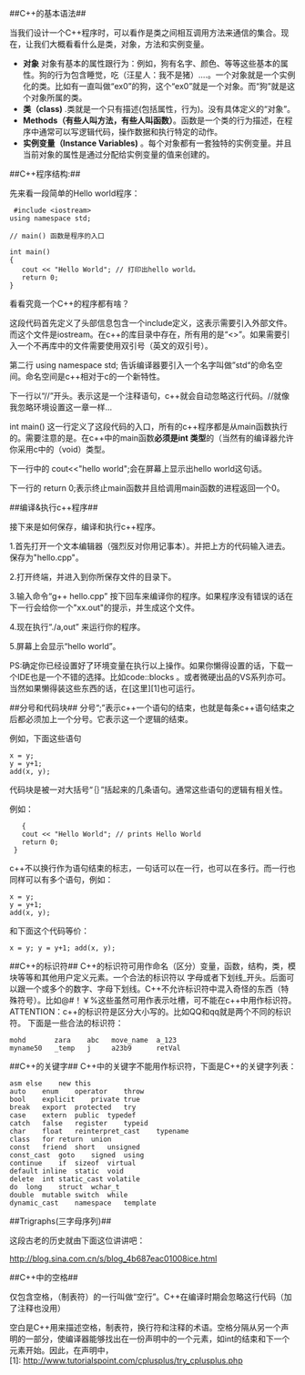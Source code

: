 ##C++的基本语法##

当我们设计一个C++程序时，可以看作是类之间相互调用方法来通信的集合。现在，让我们大概看看什么是类，对象，方法和实例变量。

 - **对象** 对象有基本的属性跟行为：例如，狗有名字、颜色、等等这些基本的属性。狗的行为包含睡觉，吃（汪星人：我不是猪）....。一个对象就是一个实例化的类。比如有一直叫做“ex0”的狗，这个“ex0”就是一个对象。而“狗”就是这个对象所属的类。
 - **类（class)** .类就是一个只有描述(包括属性，行为)。没有具体定义的“对象”。
 - **Methods（有些人叫方法，有些人叫函数）**。函数是一个类的行为描述，在程序中通常可以写逻辑代码，操作数据和执行特定的动作。
 - **实例变量（Instance Variables)** 。每个对象都有一套独特的实例变量。并且当前对象的属性是通过分配给实例变量的值来创建的。


##C++程序结构:##

先来看一段简单的Hello world程序：

     #include <iostream>
    using namespace std;
    
    // main() 函数是程序的入口
    
    int main()
    {
       cout << "Hello World"; // 打印出hello world。
       return 0;
    }

看看究竟一个C++的程序都有啥？</br>


这段代码首先定义了头部信息包含一个include定义，这表示需要引入外部文件。而这个文件是iostream。在c++的库目录中存在，所有用的是“<>”。如果需要引入一个不再库中的文件需要使用双引号（英文的双引号）。

第二行 using namespace std; 告诉编译器要引入一个名字叫做”std“的命名空间。命名空间是c++相对于c的一个新特性。

下一行以“//”开头。表示这是一个注释语句，c++就会自动忽略这行代码。//就像我忽略环境设置这一章一样...

int main() 这一行定义了这段代码的入口，所有的c++程序都是从main函数执行的。需要注意的是。在c++中的main函数**必须是int 类型**的（当然有的编译器允许你采用c中的（void）类型。

下一行中的 cout<<"hello world";会在屏幕上显示出hello world这句话。

下一行的 return 0;表示终止main函数并且给调用main函数的进程返回一个0。

##编译&执行c++程序##

接下来是如何保存，编译和执行c++程序。

1.首先打开一个文本编辑器（强烈反对你用记事本）。并把上方的代码输入进去。保存为"hello.cpp"。

2.打开终端，并进入到你所保存文件的目录下。

3.输入命令“g++ hello.cpp” 按下回车来编译你的程序。如果程序没有错误的话在下一行会给你一个"xx.out"的提示，并生成这个文件。

4.现在执行“./a,out” 来运行你的程序。

5.屏幕上会显示“hello world”。

PS:确定你已经设置好了环境变量在执行以上操作。如果你懒得设置的话，下载一个IDE也是一个不错的选择。比如code::blocks 。或者微硬出品的VS系列亦可。当然如果懒得装这些东西的话，在[这里][1]也可运行。

##分号和代码块##
分号“;”表示c++一个语句的结束，也就是每条c++语句结束之后都必须加上一个分号。它表示这一个逻辑的结束。

例如，下面这些语句

    x = y;
    y = y+1;
    add(x, y);

代码块是被一对大括号“｛｝”括起来的几条语句。通常这些语句的逻辑有相关性。

例如：

       {
       cout << "Hello World"; // prints Hello World
       return 0;
     }

c++不以换行作为语句结束的标志，一句话可以在一行，也可以在多行。而一行也同样可以有多个语句，例如：

    x = y;
    y = y+1;
    add(x, y);

和下面这个代码等价：

    x = y; y = y+1; add(x, y);
    
##C++的标识符##
C++的标识符可用作命名（区分）变量，函数，结构，类，模块等等和其他用户定义元素。一个合法的标识符以 字母或者下划线_开头。后面可以跟一个或多个的数字、字母下划线。C++不允许标识符中混入奇怪的东西（特殊符号）。比如@#！￥%这些虽然可用作表示吐槽，可不能在c++中用作标识符。ATTENTION：c++的标识符是区分大小写的。比如QQ和qq就是两个不同的标识符。
下面是一些合法的标识符：

    mohd       zara    abc   move_name  a_123
    myname50   _temp   j     a23b9      retVal
    
 ##C++的关键字##
C++中的关键字不能用作标识符，下面是C++的关键字列表：

    asm	else	new	this
    auto	enum	operator	throw
    bool	explicit	private	true
    break	export	protected	try
    case	extern	public	typedef
    catch	false	register	typeid
    char	float	reinterpret_cast	typename
    class	for	return	union
    const	friend	short	unsigned
    const_cast	goto	signed	using
    continue	if	sizeof	virtual
    default	inline	static	void
    delete	int	static_cast	volatile
    do	long	struct	wchar_t
    double	mutable	switch	while
    dynamic_cast	namespace	template
   
##Trigraphs(三字母序列)##

这段古老的历史就由下面这位讲讲吧：

http://blog.sina.com.cn/s/blog_4b687eac01008ice.html

##C++中的空格##

仅包含空格，（制表符）的一行叫做“空行”。C++在编译时期会忽略这行代码（加了注释也没用）


空白是C++用来描述空格，制表符，换行符和注释的术语。空格分隔从另一个声明的一部分，使编译器能够找出在一份声明中的一个元素，如int的结束和下一个元素开始。因此，在声明中，   
  [1]: http://www.tutorialspoint.com/cplusplus/try_cplusplus.php
